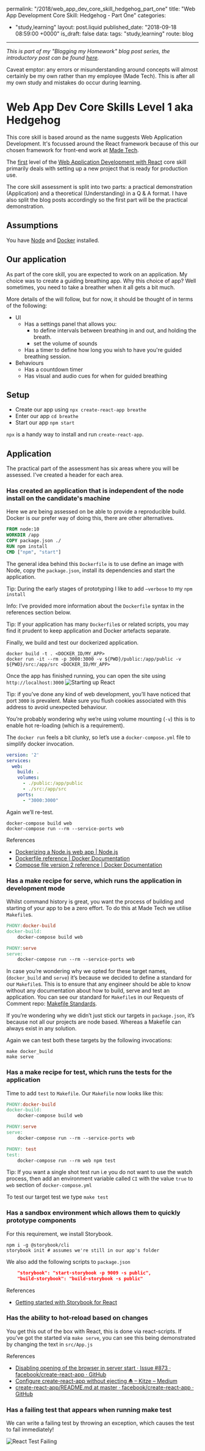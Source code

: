 permalink: "/2018/web_app_dev_core_skill_hedgehog_part_one"
title: "Web App Development Core Skill: Hedgehog - Part One"
categories:
  - "study,learning"
layout: post.liquid
published_date: "2018-09-18 08:59:00 +0000"
is_draft: false
data:
  tags: "study,learning"
  route: blog
---

_This is part of my "Blogging my Homework" blog post series, the introductory post can be found [here](/2018/blogging-my-homework/)._

Caveat emptor: any errors or misunderstanding around concepts will almost certainly be my own rather than my employee (Made Tech). This is after all my own study and mistakes do occur during learning.

# Web App Dev Core Skills Level 1 aka Hedgehog

This core skill is based around as the name suggests Web Application Development. It's focussed around the React framework because of this our chosen framework for front-end work at [Made Tech](https://www.madetech.com/).

The [first](https://learn.madetech.com/core-skills/web-application-development-with-react/#hedgehog) level of the [Web Application Development with React](https://learn.madetech.com/core-skills/web-application-development-with-react/) core skill primarily deals with setting up a new project that is ready for production use.

The core skill assessment is split into two parts: a practical demonstration (Application) and a theoretical (Understanding) in a Q & A format. I have also split the blog posts accordingly so the first part will be the practical demonstration.

## Assumptions

You have [Node](https://nodejs.org/en/) and [Docker](https://www.docker.com/) installed.

## Our application

As part of the core skill, you are expected to work on an application. My choice was to create a guiding breathing app. Why this choice of app? Well sometimes, you need to take a breather when it all gets a bit much.

More details of the will follow, but for now, it should be thought of in terms of the following:

- UI
  - Has a settings panel that allows you:
    - to define intervals between breathing in and out, and holding the breath.
    - set the volume of sounds
  - Has a timer to define how long you wish to have you're guided breathing session.
- Behaviours
  - Has a countdown timer
  - Has visual and audio cues for when for guided breathing

## Setup

- Create our app using `npx create-react-app breathe`
- Enter our app `cd breathe`
- Start our app  `npm start`

`npx` is a handy way to install and run `create-react-app`.

## Application

The practical part of the assessment has six areas where you will be assessed. I've created a header for each area.

### Has created an application that is independent of the node install on the candidate's machine

Here we are being assessed on be able to provide a reproducible build. Docker is our prefer way of doing this, there are other alternatives.

```Dockerfile
FROM node:10
WORKDIR /app
COPY package.json ./
RUN npm install
CMD ["npm", "start"]
```

The general idea behind this `Dockerfile` is to use define an image with Node, copy the `package.json`, install its dependencies and start the application.

Tip: During the early stages of prototyping I like to add `—verbose` to my `npm install`

Info: I’ve provided more information about the `Dockerfile` syntax in the references section below.

Tip: If your application has many `Dockerfile`s or related scripts, you may find it prudent to keep application and Docker artefacts separate.

Finally, we build and test our dockerized application.

```shell
docker build -t . <DOCKER_ID/MY_APP>
docker run -it --rm -p 3000:3000 -v ${PWD}/public:/app/public -v ${PWD}/src:/app/src <DOCKER_ID/MY_APP> 
```

Once the app has finished running, you can open the site using `http://localhost:3000`
![Starting up React](/img/hedgehog-001-start.png)

Tip: if you’ve done any kind of web development, you’ll have noticed that port `3000` is prevalent. Make sure you flush cookies associated with this address to avoid unexpected behaviour.

You’re probably wondering why we’re using volume mounting (`-v`) this is to enable hot re-loading (which is a requirement).

The `docker run`  feels a bit clunky, so let’s use a `docker-compose.yml`  file to simplify docker invocation.

```yaml
version: '2'
services:
  web:
    build: .
    volumes:
      - ./public:/app/public
      - ./src:/app/src
    ports:
      - "3000:3000"
```

Again we’ll re-test.

```shell
docker-compose build web
docker-compose run --rm --service-ports web
```

References

- [Dockerizing a Node.js web app | Node.js](https://nodejs.org/en/docs/guides/nodejs-docker-webapp/)
- [Dockerfile reference | Docker Documentation](https://docs.docker.com/engine/reference/builder/)
- [Compose file version 2 reference | Docker Documentation](https://docs.docker.com/compose/compose-file/compose-file-v2/#service-configuration-reference)

### Has a make recipe for serve, which runs the application in development mode

Whilst command history is great, you want the process of building and starting of your app to be a zero effort. To do this at Made Tech we utilise `Makefile`s.

```Makefile
PHONY:docker-build
docker-build:
    docker-compose build web

PHONY:serve
serve:    
    docker-compose run --rm --service-ports web
```

In case you’re wondering why we opted for these target names, (`docker_build` and `serve`) it’s because we decided to define a standard for our `Makefile`s. This is to ensure that any engineer should be able to know without any documentation about how to build, serve and test an application. You can see our standard for `Makefile`s in our Requests of Comment repo: [Makefile Standards](https://github.com/madetech/rfcs/blob/master/rfc-012-makefile-standards.md).

If you’re wondering why we didn’t just stick our targets in `package.json`, it’s because not all our projects are node based. Whereas a Makefile can always exist in any solution.

Again we can test both these targets by the following invocations:

```shell
make docker_build
make serve
```

### Has a make recipe for test, which runs the tests for the application

Time to add `test` to `Makefile`. Our `Makefile` now looks like this:

```Makefile
PHONY:docker-build
docker-build:
    docker-compose build web

PHONY:serve
serve:    
    docker-compose run --rm --service-ports web

PHONY: test
test:
    docker-compose run --rm web npm test
```

Tip: If you want a single shot test run i.e you do not want to use the watch process, then add an environment variable called `CI` with the value `true` to `web`  section of `docker-compose.yml`

To test our target test we type `make test`

### Has a sandbox environment which allows them to quickly prototype components

For this requirement, we install Storybook.

```shell
npm i -g @storybook/cli
storybook init # assumes we're still in our app's folder
```

We also add the following scripts to `package.json`

```json
    "storybook": "start-storybook -p 9009 -s public",
    "build-storybook": "build-storybook -s public"
```

References

- [Getting started with Storybook for React](https://github.com/storybooks/storybook/tree/master/app/react#getting-started)

### Has the ability to hot-reload based on changes

You get this out of the box with React, this is done via react-scripts. If you’ve got the started via `make serve`, you can see this being demonstrated by changing the text in `src/App.js`

References

- [Disabling opening of the browser in server start · Issue #873 · facebook/create-react-app · GitHub](https://github.com/facebook/create-react-app/issues/873)
- [Configure create-react-app without ejecting ⏏ – Kitze – Medium](https://medium.com/@kitze/configure-create-react-app-without-ejecting-d8450e96196a)
- [create-react-app/README.md at master · facebook/create-react-app · GitHub](https://github.com/facebook/create-react-app/blob/master/packages/react-scripts/template/README.md)

### Has a failing test that appears when running make test

We can write a failing test by throwing an exception, which causes the test to fail immediately!

![React Test Failing](/img/hedgehog-002-test-fail.png)